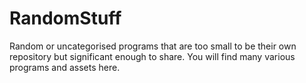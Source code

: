 # RandomStuff
Random or uncategorised programs that are too small to be their own repository but significant enough to share. You will find many various programs and assets here.
